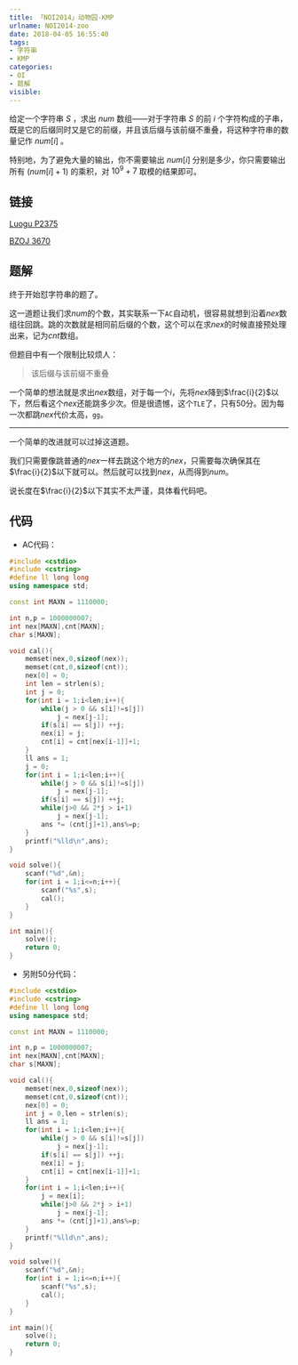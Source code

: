 ```yaml
---
title: 「NOI2014」动物园-KMP
urlname: NOI2014-zoo
date: 2018-04-05 16:55:40
tags:
- 字符串
- KMP
categories: 
- OI
- 题解
visible:
---
```


给定一个字符串 $S$ ，求出 $num$ 数组——对于字符串 $S$ 的前 $i$ 个字符构成的子串，既是它的后缀同时又是它的前缀，并且该后缀与该前缀不重叠，将这种字符串的数量记作 $num[i]$ 。

特别地，为了避免大量的输出，你不需要输出 $num[i]$ 分别是多少，你只需要输出所有 $(num[i]+1)$ 的乘积，对 $10^9+7$ 取模的结果即可。

<!-- more -->

## 链接

[Luogu P2375](https://www.luogu.org/problemnew/show/P2375)

[BZOJ 3670](https://www.lydsy.com/JudgeOnline/problem.php?id=3670)

## 题解

终于开始怼字符串的题了。

这一道题让我们求$num$的个数，其实联系一下`AC`自动机，很容易就想到沿着$nex$数组往回跳。跳的次数就是相同前后缀的个数，这个可以在求$nex$的时候直接预处理出来，记为$cnt$数组。

但题目中有一个限制比较烦人：

> 该后缀与该前缀不重叠

一个简单的想法就是求出$nex$数组，对于每一个$i$，先将$nex$降到$\frac{i}{2}$以下，然后看这个$nex$还能跳多少次。但是很遗憾，这个`TLE`了，只有$50$分。因为每一次都跳$nex$代价太高，`gg`。

- - -

一个简单的改进就可以过掉这道题。

我们只需要像跳普通的$nex$一样去跳这个地方的$nex$，只需要每次确保其在$\frac{i}{2}$以下就可以。然后就可以找到$nex$，从而得到$num$。

说长度在$\frac{i}{2}$以下其实不太严谨，具体看代码吧。

## 代码

+ AC代码：


```cpp
#include <cstdio>
#include <cstring>
#define ll long long
using namespace std;

const int MAXN = 1110000;

int n,p = 1000000007;
int nex[MAXN],cnt[MAXN];
char s[MAXN];

void cal(){
    memset(nex,0,sizeof(nex));
    memset(cnt,0,sizeof(cnt));
    nex[0] = 0;
    int len = strlen(s);
    int j = 0;
    for(int i = 1;i<len;i++){
        while(j > 0 && s[i]!=s[j])
            j = nex[j-1];
        if(s[i] == s[j]) ++j;
        nex[i] = j;
        cnt[i] = cnt[nex[i-1]]+1;
    }
    ll ans = 1;
    j = 0;
    for(int i = 1;i<len;i++){
        while(j > 0 && s[i]!=s[j])
            j = nex[j-1];
        if(s[i] == s[j]) ++j;
        while(j>0 && 2*j > i+1)
            j = nex[j-1];
        ans *= (cnt[j]+1),ans%=p;
    }
    printf("%lld\n",ans);
}

void solve(){
    scanf("%d",&n);
    for(int i = 1;i<=n;i++){
        scanf("%s",s);
        cal();
    }
}

int main(){
    solve();
    return 0;
}
```



+ 另附50分代码：


```cpp
#include <cstdio>
#include <cstring>
#define ll long long
using namespace std;

const int MAXN = 1110000;

int n,p = 1000000007;
int nex[MAXN],cnt[MAXN];
char s[MAXN];

void cal(){
    memset(nex,0,sizeof(nex));
    memset(cnt,0,sizeof(cnt));
    nex[0] = 0;
    int j = 0,len = strlen(s);
    ll ans = 1;
    for(int i = 1;i<len;i++){
        while(j > 0 && s[i]!=s[j])
            j = nex[j-1];
        if(s[i] == s[j]) ++j;
        nex[i] = j;
        cnt[i] = cnt[nex[i-1]]+1;
    }
    for(int i = 1;i<len;i++){
        j = nex[i];
        while(j>0 && 2*j > i+1)
            j = nex[j-1];
        ans *= (cnt[j]+1),ans%=p;
    }
    printf("%lld\n",ans);
}

void solve(){
    scanf("%d",&n);
    for(int i = 1;i<=n;i++){
        scanf("%s",s);
        cal();
    }
}

int main(){
    solve();
    return 0;
}
```

